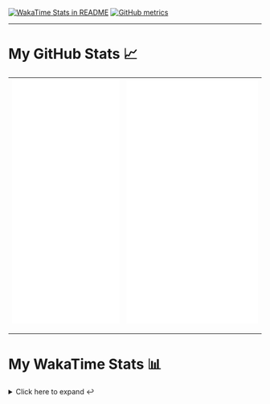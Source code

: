 [![WakaTime Stats in README](https://github.com/LOsioChico/LOsioChico/actions/workflows/waka.yml/badge.svg)](https://github.com/LOsioChico/LOsioChico/actions/workflows/waka.yml) [![GitHub metrics](https://github.com/LOsioChico/LOsioChico/actions/workflows/metrics.yml/badge.svg)](https://github.com/LOsioChico/LOsioChico/actions/workflows/metrics.yml)

---

# My GitHub Stats 📈

| ![](./assets/metrics.svg) | ![](./assets/metrics2.svg) |
| ------------------------- | -------------------------- |

---

# My WakaTime Stats 📊

<details>
<summary>Click here to expand ↩️</summary>
<br>

<!--START_SECTION:waka-->
![Code Time](http://img.shields.io/badge/Code%20Time-2%2C283%20hrs%2011%20mins-blue)

![Lines of code](https://img.shields.io/badge/From%20Hello%20World%20I%27ve%20Written-447.5%20thousand%20lines%20of%20code-blue)

**🐱 My GitHub Data** 

> 📦 693.2 kB Used in GitHub's Storage 
 > 
> 🚫 Not Opted to Hire
 > 
> 📜 29 Public Repositories 
 > 
> 🔑 34 Private Repositories 
 > 
**I'm a Night 🦉** 

```text
🌞 Morning                695 commits         ████░░░░░░░░░░░░░░░░░░░░░   14.69 % 
🌆 Daytime                1522 commits        ████████░░░░░░░░░░░░░░░░░   32.17 % 
🌃 Evening                1610 commits        █████████░░░░░░░░░░░░░░░░   34.03 % 
🌙 Night                  904 commits         █████░░░░░░░░░░░░░░░░░░░░   19.11 % 
```
📅 **I'm Most Productive on Thursday** 

```text
Monday                   640 commits         ███░░░░░░░░░░░░░░░░░░░░░░   13.53 % 
Tuesday                  738 commits         ████░░░░░░░░░░░░░░░░░░░░░   15.60 % 
Wednesday                557 commits         ███░░░░░░░░░░░░░░░░░░░░░░   11.77 % 
Thursday                 881 commits         █████░░░░░░░░░░░░░░░░░░░░   18.62 % 
Friday                   721 commits         ████░░░░░░░░░░░░░░░░░░░░░   15.24 % 
Saturday                 758 commits         ████░░░░░░░░░░░░░░░░░░░░░   16.02 % 
Sunday                   436 commits         ██░░░░░░░░░░░░░░░░░░░░░░░   09.22 % 
```


📊 **This Week I Spent My Time On** 

```text
💬 Programming Languages: 
TypeScript               3 hrs 27 mins       ████████░░░░░░░░░░░░░░░░░   33.27 % 
Other                    1 hr 39 mins        ████░░░░░░░░░░░░░░░░░░░░░   16.03 % 
SQL                      1 hr 27 mins        ████░░░░░░░░░░░░░░░░░░░░░   14.13 % 
Astro                    1 hr 16 mins        ███░░░░░░░░░░░░░░░░░░░░░░   12.31 % 
TOML                     1 hr 3 mins         ███░░░░░░░░░░░░░░░░░░░░░░   10.14 % 
```

**I Mostly Code in TypeScript** 

```text
TypeScript               33 repos            ████████████░░░░░░░░░░░░░   50.00 % 
Scala                    9 repos             ███░░░░░░░░░░░░░░░░░░░░░░   13.64 % 
JavaScript               7 repos             ███░░░░░░░░░░░░░░░░░░░░░░   10.61 % 
CSS                      5 repos             ██░░░░░░░░░░░░░░░░░░░░░░░   07.58 % 
Astro                    4 repos             ██░░░░░░░░░░░░░░░░░░░░░░░   06.06 % 
```




 Last Updated on 08/07/2025 01:14:00 UTC
<!--END_SECTION:waka-->

## </details>
